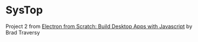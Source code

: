 # SysTop

Project 2 from [Electron from Scratch: Build Desktop Apps with Javascript](https://www.udemy.com/course/electron-from-scratch) 
by Brad Traversy
